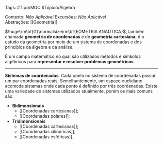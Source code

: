 Tags: #Tipo/MOC #Tópico/Álgebra

Contexto: _Não Aplicável_ 
Excursões: _Não Aplicável_  
Abstrações: [[Geometria]]

$\huge\rm\bf{G}\normalsize\rm\bf{EOMETRIA ANALÍTICA}$, também chamada **geometria de coordenadas** e de **geometria cartesiana**, é o estudo da geometria por meio de um sistema de coordenadas e dos princípios da álgebra e da análise. 

É um campo matemático no qual são utilizados métodos e símbolos algébricos para **representar e resolver problemas geométricos**.

---

**Sistemas de coordenadas**. Cada ponto no sistema de coordenadas possui um par coordenadas reais. Semelhantemente, um espaço euclidiano acomoda sistemas onde cada ponto é definido por três coordenadas. Existe uma variedade de sistemas utilizados atualmente, porém os mais comuns são:
- **Bidimensionais**
	- [[Coordenadas cartesianas]];
	- [[Coordenadas polares]];
- **Tridimensionais**
	- [[Coordenadas cartesianas]];
	- [[Coordenadas cilíndricas]];
	- [[Coordenadas esféricas]].

